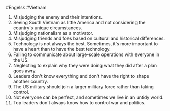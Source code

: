 #Engelsk #Vietnam
1.  Misjudging the enemy and their intentions.
2.  Seeing South Vietnam as little America and not considering the country's unique circumstances.
3.  Misjudging nationalism as a motivator.
4.  Misjudging friends and foes based on cultural and historical differences.
5.  Technology is not always the best. Sometimes, it's more important to have a heart than to have the best technology.
6.  Failing to communicate about large-scale operations with everyone in the US.
7.  Neglecting to explain why they were doing what they did after a plan goes awry.
8.  Leaders don't know everything and don't have the right to shape another country.
9.  The US military should join a larger military force rather than taking control.
10.  Not everyone can be perfect, and sometimes we live in an untidy world.
11.  Top leaders don't always know how to control war and politics.